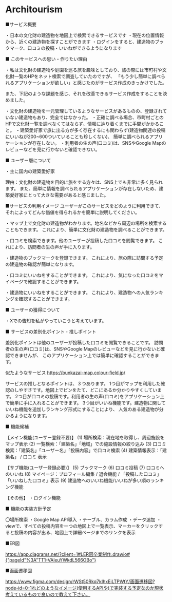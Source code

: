 # Architourism

■サービス概要

・日本の文化財の建造物を地図上で検索できるサービスです ・現在の位置情報から、近くの建造物を探すことができます ・ログインをすると、建造物のブックマーク、口コミの投稿・いいねができるようになります

■ このサービスへの思い・作りたい理由

・私は文化財の建造物や庭園を巡る旅を趣味としており、旅の際には市町村や文化財一覧のHPをネット検索で調査していたのですが、 「もう少し簡単に調べられるアプリケーションが欲しい」と感じたのがサービス作成のきっかけでした。

また、下記のような課題を感じ、それを改善できるサービス作成をすることを決めました。

・文化財の建造物を一元管理しているようなサービスがあるものの、登録されていない建造物もあり、完全ではなかった。 ・正確に調べる場合、市町村ごとのHPで文化財一覧を調べなくてはならず、情報に辿り着くまでに手間がかかること。 ・建築愛好家で旅に出る方が多く存在するにも関わらず(建造物関連の投稿にいいねが200~600ついていることも珍しくない)、 簡単に調べられるアプリケーションが存在しない。 ・利用者の生の声(口コミ)は、SNSやGoogle Mapのレビューなどを見に行かないと確認できない。

■ ユーザー層について

・主に国内の建築愛好家

理由：文化財の建造物を目的に旅をする方々は、SNS上でも非常に多く見られます。 また、簡単に情報を調べられるアプリケーションが存在しないため、建築愛好家にとって大きな需要があると感じました。

■サービスの利用イメージ ユーザーがこのサービスをどのように利用できて、それによってどんな価値を得られるかを簡単に説明してください。

・マップ上で文化財の建造物がわかります。地名などから周辺の場所を検索することもできます。 これにより、簡単に文化財の建造物を調べることができます。

・口コミを検索できます。他のユーザーが投稿した口コミを閲覧できます。 これにより、訪問者の生の声が手に入ります。

・建造物のブックマークを登録できます。 これにより、旅の際に訪問する予定の建造物の確認が簡単になります。

・口コミにいいねをすることができます。 これにより、気になった口コミをマイページで確認することができます。

・建造物にいいねをすることができます。 これにより、建造物への人気ランキングを確認することができます。

■ ユーザーの獲得について

・Xでの告知を私がやっていこうと考えています。

■ サービスの差別化ポイント・推しポイント

差別化ポイントは他のユーザーが投稿した口コミを閲覧できることです。 訪問者の生の声(口コミ)は、SNSやGoogle Mapのレビューなどを見に行かないと確認できませんが、 このアプリケーション上では簡単に確認することができます。

似たようなサービス https://bunkazai-map.colour-field.jp/

サービスの推しとなるポイントは、３つあります。 1つ目がマップを利用した確認のしやすさです。地図上でピンをたて、どこにあるか分かりやすくしています。 2つ目が口コミの投稿です。利用者の生の声(口コミ)をアプリケーション上で簡単に手に入れることができます。 3つ目がいいね機能です。建造物に関していいね機能を追加しランキング形式にすることにより、 人気のある建造物が分かるようになります。

■ 機能候補

【メイン機能(ユーザー登録不要)】 (1) 場所検索：現在地を取得し、周辺施設をマップ表示 (2) 一覧検索：「建築名」「地域」での施設情報の絞り込み (3) 口コミ検索：「建築名」「ユーザー名」「投稿内容」で口コミ検索 (4) 建築情報表示：「建築名」 / 口コミ 表示

【サブ機能(ユーザー登録必要)】 (5) ブックマーク (6) 口コミ投稿 (7) 口コミへのいいね (8) マイページ：プロフィール編集 / 退会機能 / 「投稿した口コミ」「いいねした口コミ」表示 (9) 建造物へのいいね機能/いいねが多い順のランキング機能

【その他】 ・ログイン機能

■ 機能の実装方針予定

〇場所検索 ・Google Map API導入 ・テーブル、カラム作成 ・データ追加 ・viewで、すべての投稿内容を一つの地図上で一覧表示、マーカーをクリックすると投稿の内容が出る、地図上で詳細ページまでのリンクを表示

■ER図

https://app.diagrams.net/?client=1#LER図卒業制作.drawio#{"pageId"%3A"TT1-VAleuYWkdL566OBo"}

■画面遷移図

https://www.figma.com/design/rWSt50Rkq7kIhxEiLTPWtY/画面遷移図?node-id=0-1れどのようなイメージ(使用するAPIや)で実装する予定なのか現状考えているもので良いので教えて下さい。